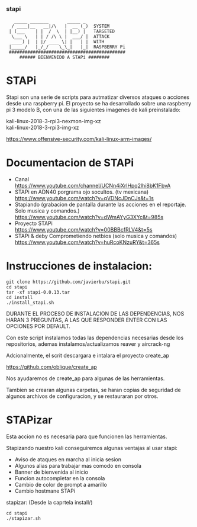 ### stapi
```
   _____ _______       _____ _ 
  / ____|__   __|/\   |  __ (_)  SYSTEM
 | (___    | |  /  \  | |__) |   TARGETED
  \___ \   | | / /\ \ |  ___/ |  ATTACK
  ____) |  | |/ ____ \| |   | |  WITH
 |_____/   |_/_/    \_\_|   |_|  RASPBERRY Pi
 ############################################
     ###### BIENVENIDO A STAPi ########    
```

STAPi
==========


Stapi son una serie de scripts para autmatizar diversos ataques o acciones desde una raspberry pi.
El proyecto se ha desarrollado sobre una raspberry pi 3 modelo B, con una de las siguientes imagenes de kali preinstalado:

kali-linux-2018-3-rpi3-nexmon-img-xz \
kali-linux-2018-3-rpi3-img-xz

https://www.offensive-security.com/kali-linux-arm-images/

Documentacion de STAPi
======================
- Canal \
https://www.youtube.com/channel/UCNn4iXrlHpq2lhi8bK1FbvA
- STAPi en ADN40 porgrama ojo socultos. (tv mexicana) \
https://www.youtube.com/watch?v=qVDNcJDnCJs&t=1s
- Stapiando (grabacion de pantalla durante las acciones en el reportaje. Solo musica y comandos.) \
https://www.youtube.com/watch?v=dWmAYyG3XYc&t=985s
- Proyecto STAPi \
https://www.youtube.com/watch?v=00BBBcfRLV4&t=5s
- STAPi & deby Comprometiendo netbios (solo musica y comandos) \
https://www.youtube.com/watch?v=huRcoKNzuRY&t=365s



Instrucciones de instalacion:
==============================
```
git clone https://github.com/javierbu/stapi.git
cd stapi
tar -xf stapi-0.0.13.tar
cd install
./install_stapi.sh
```
DURANTE EL PROCESO DE INSTALACION DE LAS DEPENDENCIAS, NOS HARAN 3 PREGUNTAS, A LAS QUE RESPONDER ENTER CON LAS OPCIONES POR DEFAULT.

Con este script instalamos todas las dependencias necesarias desde los repositorios, ademas instalamos/actualizamos reaver y aircrack-ng

Adcionalmente, el scrit descargara e intalara el proyecto create_ap

https://github.com/oblique/create_ap

Nos ayudaremos de create_ap para algunas de las herramientas.

Tambien se crearan algunas carpetas, se haran copias de seguridad de algunos archivos de configuracion, y se restauraran por otros.

STAPizar
========

Esta accion no es necesaria para que funcionen las herramientas.

Stapizando nuestro kali conseguiremos algunas ventajas al usar stapi:

- Aviso de ataques en marcha al inicia sesion 
- Algunos alias para trabajar mas comodo en consola 
- Banner de bienvenida al inicio 
- Funcion autocompletar en la consola 
- Cambio de color de prompt a amarillo 
- Cambio hostmane STAPi 

stapizar:
(Desde la caprtela install/)
```
cd stapi
./stapizar.sh
```



